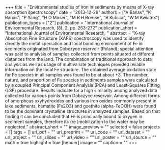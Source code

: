 +++
title = "Environmental studies of iron in sediments by means of X-ray absorption spectroscopy"
date = "2013-12-28"
authors = ["A Banas", "K Banas", "P Yang", "H O Moser", "M B H Breese", "B Kubica", "W M Kwiatek"]
publication_types = ["2"]
publication = "International Journal of Environmental Research, (8), 2, pp. 263-272"
publication_short = "International Journal of Environmental Research, "
abstract = "X-ray Absorption Fine Structure (XAFS) spectroscopy was used to identify directly the metal speciation and local bonding environment of Fe in sediments originated from Dobczyce reservoir (Poland); special attention was paid to analysis of samples collected from points situated at different distances from the land. The combination of traditional approach to data analysis as well as usage of multivariate techniques provided reliable information on the local Fe structure. The obtained average oxidation state for Fe species in all samples was found to be at about +3. The number, nature, and proportion of Fe species in sediments samples were calculated by a coupled Principal Component Analysis (PCA) and Least-Squares Fitting (LSF) procedure. Results indicate for a high similarity among analyzed data collected for various points from Dobczyce reservoir. Among different forms of amorphous oxyhydroxides and various iron oxides commonly present in lake sediments, hematite (Fe2O3) and goethite (alpha-FeOOH) were found to be the dominant crystalline structures in analyzed samples. Based on that finding it can be concluded that Fe is principally bound to oxygen in sediment samples, therefore its (re )mobilization to the water may be neglected."
abstract_short = ""
image_preview = ""
selected = false
projects = []
tags = []
url_pdf = ""
url_preprint = ""
url_code = ""
url_dataset = ""
url_project = ""
url_slides = ""
url_video = ""
url_poster = ""
url_source = ""
math = true
highlight = true
[header]
image = ""
caption = ""
+++
